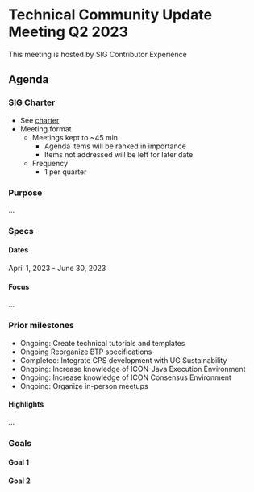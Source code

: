 # Technical Community Update Meeting Q2 2023

This meeting is hosted by SIG Contributor Experience

## Agenda

### SIG Charter

- See [charter](../charter.md)
- Meeting format 
  - Meetings kept to ~45 min
    - Agenda items will be ranked in importance 
    - Items not addressed will be left for later date 
  - Frequency 
    - 1 per quarter

### Purpose

...

### Specs

#### Dates

April 1, 2023 - June 30, 2023

#### Focus

...

### Prior milestones

- Ongoing: Create technical tutorials and templates
- Ongoing Reorganize BTP specifications
- Completed: Integrate CPS development with UG Sustainability
- Ongoing: Increase knowledge of ICON-Java Execution Environment
- Ongoing: Increase knowledge of ICON Consensus Environment
- Ongoing: Organize in-person meetups

#### Highlights

...

### Goals

#### Goal 1

#### Goal 2
